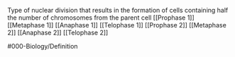 Type of nuclear division that results in the formation of cells containing half the number of chromosomes from the parent cell
[[Prophase 1]]
[[Metaphase 1]]
[[Anaphase 1]]
[[Telophase 1]]
[[Prophase 2]]
[[Metaphase 2]]
[[Anaphase 2]]
[[Telophase 2]]

#000-Biology/Definition 